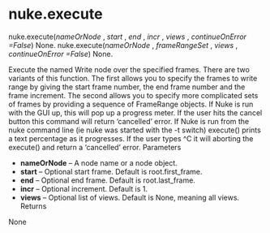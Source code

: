 # nuke.execute
nuke.execute(_nameOrNode_ , _start_ , _end_ , _incr_ , _views_ , _continueOnError =False_)  None.
nuke.execute(_nameOrNode_ , _frameRangeSet_ , _views_ , _continueOnError =False_)  None.

Execute the named Write node over the specified frames.
There are two variants of this function. The first allows you to specify the frames to write range by giving the start frame number, the end frame number and the frame increment. The second allows you to specify more complicated sets of frames by providing a sequence of FrameRange objects.
If Nuke is run with the GUI up, this will pop up a progress meter. If the user hits the cancel button this command will return ‘cancelled’ error. If Nuke is run from the nuke command line (ie nuke was started with the -t switch) execute() prints a text percentage as it progresses. If the user types ^C it will aborting the execute() and return a ‘cancelled’ error.
Parameters

  * **nameOrNode** – A node name or a node object.
  * **start** – Optional start frame. Default is root.first_frame.
  * **end** – Optional end frame. Default is root.last_frame.
  * **incr** – Optional increment. Default is 1.
  * **views** – Optional list of views. Default is None, meaning all views.
Returns

None